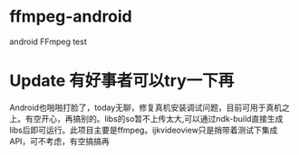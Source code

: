 # ffmpeg-android
android FFmpeg test

# Update 有好事者可以try一下再
Android也啪啪打脸了，today无聊，修复真机安装调试问题，目前可用于真机之上。有空开心，再搞别的。libs的so暂不上传太大,可以通过ndk-build直接生成libs后即可运行。此项目主要是ffmpeg。ijkvideoview只是捎带着测试下集成API，可不考虑，有空搞搞再
